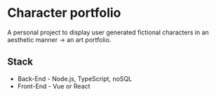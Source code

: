 # Character portfolio

A personal project to display user generated fictional characters in an aesthetic manner -> an art portfolio.

## Stack

- Back-End - Node.js, TypeScript, noSQL
- Front-End - Vue or React
